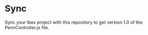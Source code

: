 # Sync
Sync your Ibex project with this repository to get version 1.0 of the PennController.js file.

